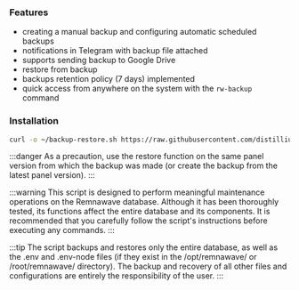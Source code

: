 ### Features

- creating a manual backup and configuring automatic scheduled backups
- notifications in Telegram with backup file attached
- supports sending backup to Google Drive
- restore from backup
- backups retention policy (7 days) implemented
- quick access from anywhere on the system with the `rw-backup` command

### Installation

```bash
curl -o ~/backup-restore.sh https://raw.githubusercontent.com/distillium/remnawave-backup-restore/main/backup-restore.sh && chmod +x ~/backup-restore.sh && ~/backup-restore.sh
```

:::danger
As a precaution, use the restore function on the same panel version from which the backup was made (or create the backup from the latest panel version).
:::

:::warning
This script is designed to perform meaningful maintenance operations on the Remnawave database. Although it has been thoroughly tested, its functions affect the entire database and its components. It is recommended that you carefully follow the script's instructions before executing any commands.
:::

:::tip
The script backups and restores only the entire database, as well as the .env and .env-node files (if they exist in the /opt/remnawave/ or /root/remnawave/ directory). The backup and recovery of all other files and configurations are entirely the responsibility of the user.
:::
